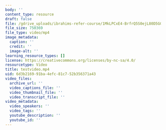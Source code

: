 ```yaml
---
body: ''
content_type: resource
draft: false
file: /gdrive_uploads/ibrahims-refer-course/1MkLPCxE4-BrfrQ5S0ejL80D5GGsadriK/testvideo.mp4
file_size: 750369
file_type: video/mp4
image_metadata:
  caption: ''
  credit: ''
  image-alt: ''
learning_resource_types: []
license: https://creativecommons.org/licenses/by-nc-sa/4.0/
resourcetype: Video
title: testvideo.mp4
uid: 6d3b2169-91ba-4efc-81c7-52b356371a43
video_files:
  archive_url: ''
  video_captions_file: ''
  video_thumbnail_file: ''
  video_transcript_file: ''
video_metadata:
  video_speakers: ''
  video_tags: ''
  youtube_description: ''
  youtube_id: ''
---
```


